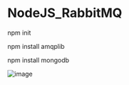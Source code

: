 # NodeJS_RabbitMQ

  npm init
  
  npm install amqplib
  

  npm install mongodb

![image](https://user-images.githubusercontent.com/75089445/129446499-612208f7-f320-435b-ba74-13ac4325f193.png)
